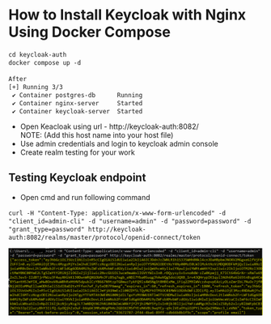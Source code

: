 # How to Install Keycloak with Nginx Using Docker Compose
```
cd keycloak-auth
docker compose up -d

After 
[+] Running 3/3 
 ✔ Container postgres-db      Running           
 ✔ Container nginx-server     Started
 ✔ Container keycloak-server  Started
```
- Open Keacloak using url - http://keycloak-auth:8082/  
    NOTE: (Add this host name into your host file)
- Use admin credentials and login to keycloak admin console
- Create realm testing for your work

## Testing Keycloak endpoint

- Open cmd and run following command

```
curl -H "Content-Type: application/x-www-form-urlencoded" -d "client_id=admin-cli" -d "username=admin" -d "password=password" -d "grant_type=password" http://keycloak-auth:8082/realms/master/protocol/openid-connect/token
```
![alt text](image.png)
